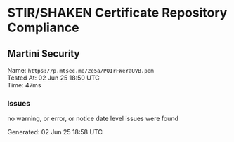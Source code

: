 # STIR/SHAKEN Certificate Repository Compliance

## Martini Security

Name: `https://p.mtsec.me/2e5a/PQIrFWeYaUVB.pem`\
Tested At: 02 Jun 25 18:50 UTC\
Time: 47ms

### Issues

no warning, or error, or notice date level issues were found

Generated: 02 Jun 25 18:58 UTC
